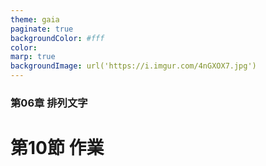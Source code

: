 ```yaml
---
theme: gaia
paginate: true
backgroundColor: #fff
color: 
marp: true
backgroundImage: url('https://i.imgur.com/4nGXOX7.jpg')
---
```

<style>
section h1 {
  color: #48011f
}
</style>

<!-- _class: lead -->

### 第06章 排列文字
# 第10節 作業
